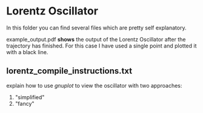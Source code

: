 # Lorentz Oscillator

In this folder you can find several files which are pretty self explanatory. 
  
example_output.pdf **shows** the output of the Lorentz Oscillator after the trajectory has finished. For this case I have used a single point and plotted it with a black line.
  
 ## lorentz_compile_instructions.txt 
 explain how to use *gnuplot* to view the oscillator with two approaches:
  1. "simplified" 
  2. "fancy"
  
